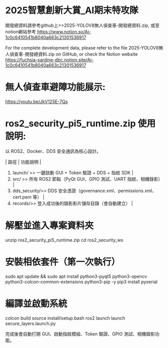 # 2025智慧創新大賞_AI期末特攻隊
開發總資料請參考github上>>2025-YOLOV8無人偵查車-開發總資料.zip,
或至notion網站參考 https://www.notion.so/Ai-1c0c6410541b8040a663c21301536917

For the complete development data, please refer to the file 2025-YOLOV8無人偵查車-開發總資料.zip on GitHub, 
or check the Notion website https://fuchsia-sardine-dbc.notion.site/Ai-1c0c6410541b8040a663c21301536917

# 無人偵查車避障功能展示:
https://youtu.be/JkV125E-7Qs

# ros2_security_pi5_runtime.zip 使用說明:

以 ROS2、Docker、DDS 安全通訊為核心設計。

| 路徑 | 功能說明 |

1. launch/ >> 一鍵啟動 GUI + Token 驗證 + DDS + 指紋 SDK |
2. src/ >> 所有 ROS2 節點（PyQt GUI、GPIO 測試、UART 指紋、相機錄影） |
3. dds_security/>> DDS 安全憑證（governance.xml、permissions.xml、cert.pem 等） |
4. records/>> 登入成功後的錄影影片儲存目錄（會自動建立） |

# 解壓並進入專案資料夾

unzip ros2_security_pi5_runtime.zip
cd ros2_security_ws

# 安裝相依套件（第一次執行）

sudo apt update && sudo apt install python3-pyqt5 python3-opencv python3-colcon-common-extensions python3-pip -y
pip3 install pyserial

# 編譯並啟動系統

colcon build
source install/setup.bash
ros2 launch launch secure_layers.launch.py

 完成後會自動打開 GUI、啟動指紋模組、Token 驗證、GPIO 測試、相機錄影功能。
